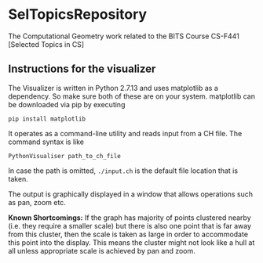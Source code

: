# SelTopicsRepository
The Computational Geometry work related to the BITS Course CS-F441 [Selected Topics in CS]

## Instructions for the visualizer
The Visualizer is written in Python 2.7.13 and uses matplotlib as a dependency. So make sure both of these are on your system.
matplotlib can be downloaded via pip by executing
```
pip install matplotlib
```

It operates as a command-line utility and reads input from a CH file. The command syntax is like
```
PythonVisualiser path_to_ch_file
```
In case the path is omitted, `./input.ch` is the default file location that is taken.

The output is graphically displayed in a window that allows operations such as pan, zoom etc.

**Known Shortcomings:** If the graph has majority of points clustered nearby (i.e. they require a smaller scale) but there is also one point that is far away from this cluster, then the scale is taken as large in order to accommodate this point into the display. This means the cluster might not look like a hull at all unless appropriate scale is achieved by pan and zoom.
